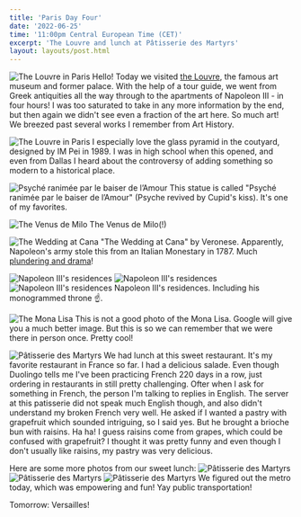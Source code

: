 ```yaml
---
title: 'Paris Day Four'
date: '2022-06-25'
time: '11:00pm Central European Time (CET)'
excerpt: 'The Louvre and lunch at Pâtisserie des Martyrs'
layout: layouts/post.html
---
```


![The Louvre in Paris](/images/Day-4/louvre-2.jpeg)
Hello! Today we visited [the Louvre](https://www.louvre.fr/en), the famous art museum and former palace. With the help of a tour guide, we went from Greek antiquities all the way through to the apartments of Napoleon III - in four hours! I was too saturated to take in any more information by the end, but then again we didn't see even a fraction of the art here. So much art! We breezed past several works I remember from Art History.

![The Louvre in Paris](/images/Day-4/louvre-3.jpeg)
I especially love the glass pyramid in the coutyard, designed by IM Pei in 1989. I was in high school when this opened, and even from Dallas I heard about the controversy of adding something so modern to a historical place.

![Psyché ranimée par le baiser de l’Amour](/images/Day-4/psyche.jpeg)
This statue is called "Psyché ranimée par le baiser de l’Amour" (Psyche revived by Cupid's kiss).
It's one of my favorites.

![The Venus de Milo](/images/Day-4/venus-de-milo.jpeg)
The Venus de Milo(!)

![The Wedding at Cana](/images/Day-4/wedding-feast.jpeg)
"The Wedding at Cana" by Veronese. Apparently, Napoleon's army stole this from an Italian Monestary in 1787. Much [plundering and drama](https://en.wikipedia.org/wiki/The_Wedding_at_Cana#Plunder_and_repatriation)!

![Napoleon III's residences](/images/Day-4/louvre-4.jpeg)
![Napoleon III's residences](/images/Day-4/louvre-5.jpeg)
![Napoleon III's residences](/images/Day-4/napoleon-throne.jpeg)
Napoleon III's residences. Including his monogrammed throne ☝️.

![The Mona Lisa](/images/Day-4/mona-lisa.jpeg)
This is not a good photo of the Mona Lisa. Google will give you a much better image. But this is so we can remember that we were there in person once. Pretty cool!

![Pâtisserie des Martyrs](/images/Day-4/lunch.jpeg)
We had lunch at this sweet restaurant. It's my favorite restaurant in France so far. I had a delicious salade. Even though Duolingo tells me I've been practicing French 220 days in a row, just ordering in restaurants in still pretty challenging. Ofter when I ask for something in French, the person I'm talking to replies in English. The server at this patisserie did not speak much English though, and also didn't understand my broken French very well. He asked if I wanted a pastry with grapefruit which sounded intriguing, so I said yes. But he brought a brioche bun with raisins. Ha ha! I guess raisins come from grapes, which could be confused with grapefruit? I thought it was pretty funny and even though I don't usually like raisins, my pastry was very delicious.

Here are some more photos from our sweet lunch:
![Pâtisserie des Martyrs](/images/Day-4/lunch2.jpeg)
![Pâtisserie des Martyrs](/images/Day-4/c-lunch.jpeg)
![Pâtisserie des Martyrs](/images/Day-4/lunch3.jpeg)
We figured out the metro today, which was empowering and fun! Yay public transportation!

Tomorrow: Versailles!
